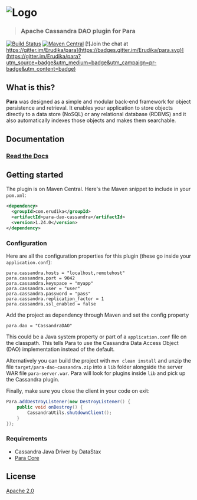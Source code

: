 ![Logo](https://s3-eu-west-1.amazonaws.com/org.paraio/para.png)
============================

> ### Apache Cassandra DAO plugin for Para

[![Build Status](https://travis-ci.org/Erudika/para-dao-cassandra.svg?branch=master)](https://travis-ci.org/Erudika/para-dao-cassandra)
[![Maven Central](https://maven-badges.herokuapp.com/maven-central/com.erudika/para-dao-cassandra/badge.svg)](https://maven-badges.herokuapp.com/maven-central/com.erudika/para-dao-cassandra)
[![Join the chat at https://gitter.im/Erudika/para](https://badges.gitter.im/Erudika/para.svg)](https://gitter.im/Erudika/para?utm_source=badge&utm_medium=badge&utm_campaign=pr-badge&utm_content=badge)

## What is this?

**Para** was designed as a simple and modular back-end framework for object persistence and retrieval.
It enables your application to store objects directly to a data store (NoSQL) or any relational database (RDBMS)
and it also automatically indexes those objects and makes them searchable.

## Documentation

### [Read the Docs](https://paraio.org/docs)

## Getting started

The plugin is on Maven Central. Here's the Maven snippet to include in your `pom.xml`:

```xml
<dependency>
  <groupId>com.erudika</groupId>
  <artifactId>para-dao-cassandra</artifactId>
  <version>1.24.0</version>
</dependency>
```

### Configuration

Here are all the configuration properties for this plugin (these go inside your `application.conf`):
```
para.cassandra.hosts = "localhost,remotehost"
para.cassandra.port = 9042
para.cassandra.keyspace = "myapp"
para.cassandra.user = "user"
para.cassandra.password = "pass"
para.cassandra.replication_factor = 1
para.cassandra.ssl_enabled = false
```

Add the project as dependency through Maven and set the config property
```
para.dao = "CassandraDAO"
```
This could be a Java system property or part of a `application.conf` file on the classpath.
This tells Para to use the Cassandra Data Access Object (DAO) implementation instead of the default.


Alternatively you can build the project with `mvn clean install` and unzip the file `target/para-dao-cassandra.zip`
into a `lib` folder alongside the server WAR file `para-server.war`. Para will look for plugins inside `lib`
and pick up the Cassandra plugin.

Finally, make sure you close the client in your code on exit:
```java
Para.addDestroyListener(new DestroyListener() {
	public void onDestroy() {
		CassandraUtils.shutdownClient();
	}
});
```

### Requirements

- Cassandra Java Driver by DataStax
- [Para Core](https://github.com/Erudika/para)

## License
[Apache 2.0](LICENSE)
